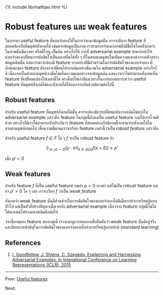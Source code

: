 {% include lib/mathjax.html %}
# Robust features และ weak features

ในบรรดา useful feature ที่แบบจำลองใช้ในการจำแนกข้อมูลนั้น อาจจะมีบาง feature ที่สอดคล้องกับที่มนุษย์สังเกตได้
เช่นหากข้อมูลเป็นภาพ เราสามารถจำแนกภาพสิ่งมีชีิตได้โดยสังเกตว่าในภาพนั้นมีดวงตา หรือมีใบหู เป็นต้น
อย่างไรก็ดี การที่ adversarial example สามารถทำให้แบบจำลองเปลี่ยนการตัดสินใจเป็นคลาสอื่นได้ทั้ง ๆ
ที่ในสายตามนุษย์ไม่เห็นความแตกต่างจากตัวอย่างข้อมูลเดิมนั้น แสดงว่าน่าจะต้องมี feature บางอย่างที่มีส่วนร่วมในการตัดสินใจของแบบจำลอง ที่ลักษณะของ feature ดังกล่าวเปลี่ยนไปจากเดิมอย่างชัดเจนใน
adversarial example อย่างไรก็ดี เนื่องจากในสายตามนุษย์เรานั้นไม่เห็นความแตกต่างจากข้อมูลเดิม
แสดงว่าเราไม่สามารถสังเกตเห็น feature ที่เปลี่ยนแปลงไปเหล่านี้ได้ ตรงนี้ทำให้เรามีแนวทางในการแยกแยะระหว่าง
useful feature ที่มนุษย์สังเกตได้และสังเกตไม่ได้ออกจากกันด้วยนิยามต่อไปนี้

## Robust features
สำหรับ useful feature ที่มนุษย์สังเกตได้นั้น ควรจะต้องมีการเปลี่ยนแปลงจากเดิมไม่มากใน adversarial example
กล่าวคือ feature ในกลุ่มนี้ยังคงเป็น useful feature ภายใต้การโจมตีด้วย
อย่างไรก็ดีเราไม่สามารถรับประกันว่า feature ที่สอดคล้องกับนิยามนี้จะสามารถสังเกตได้ในสายตามนุษย์เสมอไป
เพื่อความชัดเจนเราจะเรียก feature เหล่านี้ว่าเป็น _robust feature_ กล่าวคือ

สำหรับ useful feature $f\in F$ ใด ๆ $f$ จะเป็น robust feature ถ้า

$$
\mathbb{E}_{(x,y)\sim D}\left[y\cdot \inf_{\delta\in\Delta(x)}f(x+\delta)\right]\geq\rho'
$$

เมื่อ $\rho'>0$

## Weak features
สำหรับ feature $f$ ที่เป็น useful feature บนค่า $\rho>0$ บางค่า แต่ไม่เป็น robust feature
บนค่า $\rho'>0$ ใด ๆ เลย เราจะเรียก $f$ ว่าเป็น _weak feature_

สังเกตว่า weak feature นั้นมีส่วนช่วยในการตัดสินใจของแบบจำลองได้ดีเมื่อเราทำการเรียนรู้แบบทั่วไป
แต่เป็นตัวที่สร้างปัญหาเมื่อเจอกับ adversarial example เนื่องจาก feature กลุ่มนี้ไม่ได้ให้คะแนนไปทางคลาสเดิมอีกต่อไป

จากนี้ยามของ feature สองกลุ่มนี้ เราจะมาดูการทดลองเพื่อยืนยันว่า weak feature นั้นมีอยู่จริงและมีบทบาทสำคัญในการตัดสินใจของแบบจำลองเมื่อทำการเรียนรู้แบบปกติ (standard learning)



## References

1. [I. Goodfellow, J. Shlens, C. Szegedy. Explaining and Harnessing Adversarial Examples,
In Intenational Conference on Learning Representations (ICLR), 2015](https://arxiv.org/abs/1412.6572)

---
Prev: [Useful features](https://vacharapat.github.io/Adversarial-Machine-Learning/docs/feat2)

Next:
